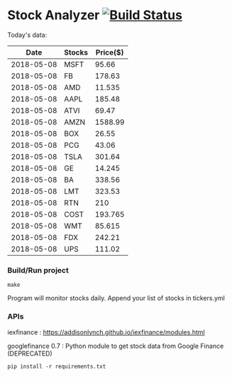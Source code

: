 # Stock Analyzer [![Build Status](https://travis-ci.org/ogoyal/StockAnalyzer.svg?branch=master)](https://travis-ci.org/ogoyal/StockAnalyzer)

Today's data:

| Date| Stocks| Price($) | 
| --- | --- | ---  | 
| 2018-05-08| MSFT| 95.66 | 
| 2018-05-08| FB| 178.63 | 
| 2018-05-08| AMD| 11.535 | 
| 2018-05-08| AAPL| 185.48 | 
| 2018-05-08| ATVI| 69.47 | 
| 2018-05-08| AMZN| 1588.99 | 
| 2018-05-08| BOX| 26.55 | 
| 2018-05-08| PCG| 43.06 | 
| 2018-05-08| TSLA| 301.64 | 
| 2018-05-08| GE| 14.245 | 
| 2018-05-08| BA| 338.56 | 
| 2018-05-08| LMT| 323.53 | 
| 2018-05-08| RTN| 210 | 
| 2018-05-08| COST| 193.765 | 
| 2018-05-08| WMT| 85.615 | 
| 2018-05-08| FDX| 242.21 | 
| 2018-05-08| UPS| 111.02 | 

### Build/Run project

```
make
```

Program will monitor stocks daily. Append your list of stocks in tickers.yml

### APIs
iexfinance : https://addisonlynch.github.io/iexfinance/modules.html

googlefinance 0.7 : Python module to get stock data from Google Finance (DEPRECATED)

```
pip install -r requirements.txt
```
